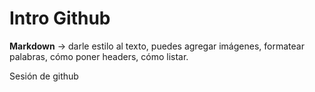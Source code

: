 # Intro Github
**Markdown** -> darle estilo al texto, puedes agregar imágenes, formatear palabras, cómo poner headers, cómo listar.


 Sesión de github
